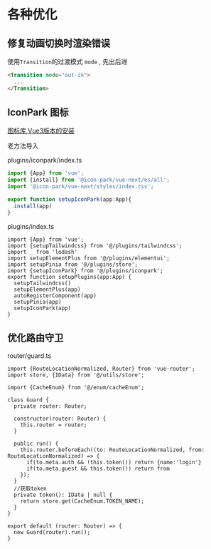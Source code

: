 # 各种优化
## 修复动画切换时渲染错误
使用`Transition`的过渡模式 `mode` , 先出后进
```html
<Transition mode="out-in">
  ...
</Transition> 
```

## IconPark 图标
[图标库](https://iconpark.oceanengine.com/official),[Vue3版本的安装](https://www.npmjs.com/package/@icon-park/vue-next)

老方法导入

plugins/iconpark/index.ts
```ts
import {App} from 'vue';
import {install} from '@icon-park/vue-next/es/all';
import '@icon-park/vue-next/styles/index.css';

export function setupIconPark(app:App){
  install(app)             
}
```
plugins/index.ts
```ts{12}
import {App} from 'vue';
import {setupTailwindcss} from '@/plugins/tailwindcss';
import _ from 'lodash'
import setupElementPlus from '@/plugins/elementui';
import setupPinia from '@/plugins/store';
import {setupIconPark} from '@/plugins/iconpark';
export function setupPlugins(app:App) {
  setupTailwindcss()
  setupElementPlus(app)
  autoRegisterComponent(app)
  setupPinia(app)
  setupIconPark(app)
}

```
## 优化路由守卫
router/guard.ts
```ts{15,16}
import {RouteLocationNormalized, Router} from 'vue-router';
import store, {IData} from '@/utils/store';

import {CacheEnum} from '@/enum/cacheEnum';

class Guard {
  private router: Router;

  constructor(router: Router) {
    this.router = router;
  }

  public run() {
    this.router.beforeEach((to: RouteLocationNormalized, from: RouteLocationNormalized) => {
      if(to.meta.auth && !this.token()) return {name:'login'}
      if(to.meta.guest && this.token()) return from
    });
  }
  //获取token
  private token(): IData | null {
    return store.get(CacheEnum.TOKEN_NAME);
  }
}

export default (router: Router) => {
  new Guard(router).run();
}
```

